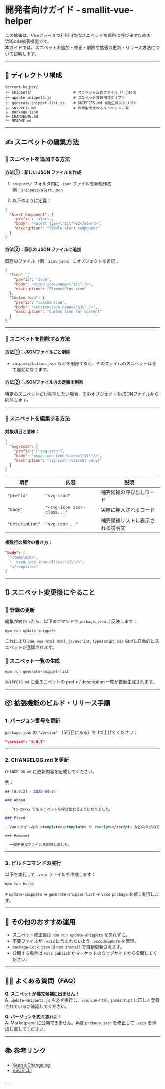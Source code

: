 # 開発者向けガイド - smallit-vue-helper

この拡張は、Vueファイルで利用可能なスニペットを簡単に呼び出すためのVSCode拡張機能です。  
本ガイドでは、スニペットの追加・修正・削除や拡張の更新・リリース方法について説明します。

---

## 📁 ディレクトリ構成

```
torrent-helper/
├─ snippets/                   # スニペット定義ファイル（*.json）
├─ update-snippets.js          # スニペット登録用スクリプト
├─ generate-snippet-list.js    # SNIPPETS.md 自動生成スクリプト
├─ SNIPPETS.md                 # 自動生成されるスニペット一覧
├─ package.json
├─ CHANGELOG.md
└─ README.md
```

---

## ✍️ スニペットの編集方法

### 🔹 スニペットを追加する方法

#### 方法①：新しい JSON ファイルを作成
1. `snippets/` フォルダ内に `.json` ファイルを新規作成  
   例：`snippets/alert.json`

2. 以下のように定義：
```json
{
  "Alert Component": {
    "prefix": "alert",
    "body": "<alert type=\"$1\">$2</alert>",
    "description": "Simple alert component"
  }
}
```

#### 方法②：既存の JSON ファイルに追加
既存のファイル（例：`icon.json`）にオブジェクトを追記：
```json
{
  "Icon": {
    "prefix": "icon",
    "body": "<icon icon-name=\"$1\" />",
    "description": "ElementPlus icon"
  },
  "Custom Icon": {
    "prefix": "custom-icon",
    "body": "<custom-icon name=\"$1\" />",
    "description": "Custom icon for torrent"
  }
}
```

---

### 🔸 スニペットを削除する方法

#### 方法①：JSONファイルごと削除
- `snippets/button.json` などを削除すると、そのファイルのスニペットは全て無効になります。

#### 方法②：JSONファイル内の定義を削除
特定のスニペットだけ削除したい場合、そのオブジェクトをJSONファイルから削除します。

---

### 🔧 スニペットを編集する方法

#### 対象項目と意味：

```json
{
  "Svg-Icon": {
    "prefix": ["svg-icon"],
    "body": "<svg-icon icon-class=\"$1\"/>",
    "description": "svg-icon (torrent only)"
  }
}
```

| 項目        | 内容                        | 説明                                      |
|-------------|-----------------------------|-------------------------------------------|
| `"prefix"`  | `"svg-icon"`                | 補完候補の呼び出しワード                  |
| `"body"`    | `"<svg-icon icon-class..."` | 実際に挿入されるコード                    |
| `"description"` | `"svg-icon..."`         | 補完候補リストに表示される説明文         |

#### 複数行の場合の書き方：

```json
"body": [
  "<template>",
  "  <svg-icon icon-class=\"$1\"/>",
  "</template>"
]
```

---

## 🔃 スニペット変更後にやること

### 🔁 登録の更新
編集が終わったら、以下のコマンドで `package.json` に反映します：

```bash
npm run update-snippets
```

これにより `vue`, `vue-html`, `html`, `javascript`, `typescript`, `css` 向けに自動的にスニペットが登録されます。

### 📝 スニペット一覧の生成
```bash
npm run generate-snippet-list
```

`SNIPPETS.md` に全スニペットの prefix / description 一覧が自動生成されます。  

---

## 📦 拡張機能のビルド・リリース手順

### 1. バージョン番号を更新

`package.json` の `"version"` （5行目にある）を 1つ上げてください：

```json
"version": "0.0.3"
```

---

### 2. CHANGELOG.md を更新

`CHANGELOG.md` に更新内容を記載してください。

例：
```markdown
## [0.0.2] - 2025-04-24

### Added

- 「to-xxxx」でもスニペットを呼び出せるようになりました。

### Fixed

- Vueファイル内の <template></template> や <script></script> などのタグ内で動作しないバグを修正しました。

### Removed

- 一部不要なファイルを削除しました。
```

---

### 3. ビルドコマンドの実行

以下を実行して `.vsix` ファイルを作成します：

```bash
npm run build
```

※ `update-snippets` → `generate-snippet-list` → `vsce package` を順に実行します。

---

## 🔁 その他のおすすめ運用

- スニペット修正後は `npm run update-snippets` を忘れずに。
- 不要ファイルが `.vsix` に含まれないよう `.vscodeignore` を管理。
- `package-lock.json` は `npm install` で自動更新されます。
- 公開する場合は `vsce publish` かマーケットのウェブサイトから公開してください。

---

## 🙋‍♂️ よくある質問（FAQ）

**Q. スニペットが補完候補に出ません！**  
A. `update-snippets.js` を必ず実行し、`vue`, `vue-html`, `javascript` に正しく登録されているか確認してください。

**Q. バージョンを変え忘れた！**  
A. Marketplace に公開できません。再度 `package.json` を修正して `.vsix` を作成し直してください。

---

## 📚 参考リンク

- [Keep a Changelog](https://keepachangelog.com/)
- [VSCE CLI](https://code.visualstudio.com/api/working-with-extensions/publishing-extension)

```

---